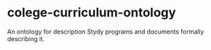 # colege-curriculum-ontology
An ontology for description Stydy programs and documents formally describing it.
